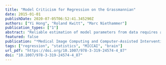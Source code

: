 ```yaml
---
title: "Model Criticism for Regression on the Grassmannian"
date: 2015-01-01
publishDate: 2020-07-05T06:52:41.345290Z
authors: ["Yi Hong", "Roland Kwitt", "Marc Niethammer"]
publication_types: ["1"]
abstract: "Reliable estimation of model parameters from data requires a suitable model. In this work, we investigate and extend a recent model criticism approach to evaluate regression models on the Grassmann manifold. Model criticism allows us to check if a model fits and if the underlying model assumptions are justified by the observed data. This is a critical step to check model validity which is often neglected in practice. Using synthetic data we demonstrate that the proposed model criticism approach can indeed reject models that are improper for observed data and that the approach can guide the model selection process. We study two real applications: degeneration of corpus callosum shapes during aging and developmental shape changes in the rat calvarium. Our experimental results suggest that the three tested regression models on the Grassmannian (equivalent to linear, time-warped, and cubic-spline regression in Rn , respectively) can all capture changes of the corpus callosum, but only the cubic-spline model is appropriate for shape changes of the rat calvarium. While our approach is developed for the Grassmannian, the principles are applicable to smooth manifolds in general."
featured: false
publication: "*Medical Image Computing and Computer-Assisted Intervention - MICCAI 2015 - 18th International Conference Munich, Germany, October 5 - 9, 2015, Proceedings, Part III*"
tags: ["regression", "statistics", "MICCAI", "brain"]
url_pdf: "https://doi.org/10.1007/978-3-319-24574-4_87"
doi: "10.1007/978-3-319-24574-4_87"
---
```


